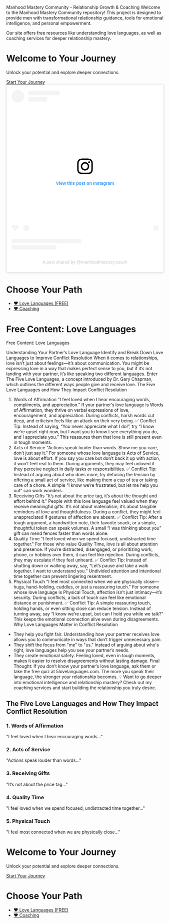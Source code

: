 Manhood Mastery Community - Relationship Growth & Coaching
Welcome to the Manhood Mastery Community repository! This project is designed to provide men with transformational relationship guidance, tools for emotional intelligence, and personal empowerment.

Our site offers free resources like understanding love languages, as well as coaching services for deeper relationship mastery.

<!-- index.html (Landing Page) -->
<!DOCTYPE html>
<html lang="en">
<head>
    <meta charset="UTF-8">
    <meta name="viewport" content="width=device-width, initial-scale=1.0">
    <title>Welcome</title>
    <link rel="stylesheet" href="styles.css">
</head>
<body>
    <div class="container">
        <h1>Welcome to Your Journey</h1>
        <p>Unlock your potential and explore deeper connections.</p>
        <a href="journey.html" class="btn">Start Your Journey</a>
    </div>
</body>
</html>
<blockquote class="instagram-media" data-instgrm-captioned data-instgrm-permalink="https://www.instagram.com/p/DGbpB4gSqng/?utm_source=ig_embed&amp;utm_campaign=loading" data-instgrm-version="14" style=" background:#FFF; border:0; border-radius:3px; box-shadow:0 0 1px 0 rgba(0,0,0,0.5),0 1px 10px 0 rgba(0,0,0,0.15); margin: 1px; max-width:540px; min-width:326px; padding:0; width:99.375%; width:-webkit-calc(100% - 2px); width:calc(100% - 2px);"><div style="padding:16px;"> <a href="https://www.instagram.com/p/DGbpB4gSqng/?utm_source=ig_embed&amp;utm_campaign=loading" style=" background:#FFFFFF; line-height:0; padding:0 0; text-align:center; text-decoration:none; width:100%;" target="_blank"> <div style=" display: flex; flex-direction: row; align-items: center;"> <div style="background-color: #F4F4F4; border-radius: 50%; flex-grow: 0; height: 40px; margin-right: 14px; width: 40px;"></div> <div style="display: flex; flex-direction: column; flex-grow: 1; justify-content: center;"> <div style=" background-color: #F4F4F4; border-radius: 4px; flex-grow: 0; height: 14px; margin-bottom: 6px; width: 100px;"></div> <div style=" background-color: #F4F4F4; border-radius: 4px; flex-grow: 0; height: 14px; width: 60px;"></div></div></div><div style="padding: 19% 0;"></div> <div style="display:block; height:50px; margin:0 auto 12px; width:50px;"><svg width="50px" height="50px" viewBox="0 0 60 60" version="1.1" xmlns="https://www.w3.org/2000/svg" xmlns:xlink="https://www.w3.org/1999/xlink"><g stroke="none" stroke-width="1" fill="none" fill-rule="evenodd"><g transform="translate(-511.000000, -20.000000)" fill="#000000"><g><path d="M556.869,30.41 C554.814,30.41 553.148,32.076 553.148,34.131 C553.148,36.186 554.814,37.852 556.869,37.852 C558.924,37.852 560.59,36.186 560.59,34.131 C560.59,32.076 558.924,30.41 556.869,30.41 M541,60.657 C535.114,60.657 530.342,55.887 530.342,50 C530.342,44.114 535.114,39.342 541,39.342 C546.887,39.342 551.658,44.114 551.658,50 C551.658,55.887 546.887,60.657 541,60.657 M541,33.886 C532.1,33.886 524.886,41.1 524.886,50 C524.886,58.899 532.1,66.113 541,66.113 C549.9,66.113 557.115,58.899 557.115,50 C557.115,41.1 549.9,33.886 541,33.886 M565.378,62.101 C565.244,65.022 564.756,66.606 564.346,67.663 C563.803,69.06 563.154,70.057 562.106,71.106 C561.058,72.155 560.06,72.803 558.662,73.347 C557.607,73.757 556.021,74.244 553.102,74.378 C549.944,74.521 548.997,74.552 541,74.552 C533.003,74.552 532.056,74.521 528.898,74.378 C525.979,74.244 524.393,73.757 523.338,73.347 C521.94,72.803 520.942,72.155 519.894,71.106 C518.846,70.057 518.197,69.06 517.654,67.663 C517.244,66.606 516.755,65.022 516.623,62.101 C516.479,58.943 516.448,57.996 516.448,50 C516.448,42.003 516.479,41.056 516.623,37.899 C516.755,34.978 517.244,33.391 517.654,32.338 C518.197,30.938 518.846,29.942 519.894,28.894 C520.942,27.846 521.94,27.196 523.338,26.654 C524.393,26.244 525.979,25.756 528.898,25.623 C532.057,25.479 533.004,25.448 541,25.448 C548.997,25.448 549.943,25.479 553.102,25.623 C556.021,25.756 557.607,26.244 558.662,26.654 C560.06,27.196 561.058,27.846 562.106,28.894 C563.154,29.942 563.803,30.938 564.346,32.338 C564.756,33.391 565.244,34.978 565.378,37.899 C565.522,41.056 565.552,42.003 565.552,50 C565.552,57.996 565.522,58.943 565.378,62.101 M570.82,37.631 C570.674,34.438 570.167,32.258 569.425,30.349 C568.659,28.377 567.633,26.702 565.965,25.035 C564.297,23.368 562.623,22.342 560.652,21.575 C558.743,20.834 556.562,20.326 553.369,20.18 C550.169,20.033 549.148,20 541,20 C532.853,20 531.831,20.033 528.631,20.18 C525.438,20.326 523.257,20.834 521.349,21.575 C519.376,22.342 517.703,23.368 516.035,25.035 C514.368,26.702 513.342,28.377 512.574,30.349 C511.834,32.258 511.326,34.438 511.181,37.631 C511.035,40.831 511,41.851 511,50 C511,58.147 511.035,59.17 511.181,62.369 C511.326,65.562 511.834,67.743 512.574,69.651 C513.342,71.625 514.368,73.296 516.035,74.965 C517.703,76.634 519.376,77.658 521.349,78.425 C523.257,79.167 525.438,79.673 528.631,79.82 C531.831,79.965 532.853,80.001 541,80.001 C549.148,80.001 550.169,79.965 553.369,79.82 C556.562,79.673 558.743,79.167 560.652,78.425 C562.623,77.658 564.297,76.634 565.965,74.965 C567.633,73.296 568.659,71.625 569.425,69.651 C570.167,67.743 570.674,65.562 570.82,62.369 C570.966,59.17 571,58.147 571,50 C571,41.851 570.966,40.831 570.82,37.631"></path></g></g></g></svg></div><div style="padding-top: 8px;"> <div style=" color:#3897f0; font-family:Arial,sans-serif; font-size:14px; font-style:normal; font-weight:550; line-height:18px;">View this post on Instagram</div></div><div style="padding: 12.5% 0;"></div> <div style="display: flex; flex-direction: row; margin-bottom: 14px; align-items: center;"><div> <div style="background-color: #F4F4F4; border-radius: 50%; height: 12.5px; width: 12.5px; transform: translateX(0px) translateY(7px);"></div> <div style="background-color: #F4F4F4; height: 12.5px; transform: rotate(-45deg) translateX(3px) translateY(1px); width: 12.5px; flex-grow: 0; margin-right: 14px; margin-left: 2px;"></div> <div style="background-color: #F4F4F4; border-radius: 50%; height: 12.5px; width: 12.5px; transform: translateX(9px) translateY(-18px);"></div></div><div style="margin-left: 8px;"> <div style=" background-color: #F4F4F4; border-radius: 50%; flex-grow: 0; height: 20px; width: 20px;"></div> <div style=" width: 0; height: 0; border-top: 2px solid transparent; border-left: 6px solid #f4f4f4; border-bottom: 2px solid transparent; transform: translateX(16px) translateY(-4px) rotate(30deg)"></div></div><div style="margin-left: auto;"> <div style=" width: 0px; border-top: 8px solid #F4F4F4; border-right: 8px solid transparent; transform: translateY(16px);"></div> <div style=" background-color: #F4F4F4; flex-grow: 0; height: 12px; width: 16px; transform: translateY(-4px);"></div> <div style=" width: 0; height: 0; border-top: 8px solid #F4F4F4; border-left: 8px solid transparent; transform: translateY(-4px) translateX(8px);"></div></div></div> <div style="display: flex; flex-direction: column; flex-grow: 1; justify-content: center; margin-bottom: 24px;"> <div style=" background-color: #F4F4F4; border-radius: 4px; flex-grow: 0; height: 14px; margin-bottom: 6px; width: 224px;"></div> <div style=" background-color: #F4F4F4; border-radius: 4px; flex-grow: 0; height: 14px; width: 144px;"></div></div></a><p style=" color:#c9c8cd; font-family:Arial,sans-serif; font-size:14px; line-height:17px; margin-bottom:0; margin-top:8px; overflow:hidden; padding:8px 0 7px; text-align:center; text-overflow:ellipsis; white-space:nowrap;"><a href="https://www.instagram.com/p/DGbpB4gSqng/?utm_source=ig_embed&amp;utm_campaign=loading" style=" color:#c9c8cd; font-family:Arial,sans-serif; font-size:14px; font-style:normal; font-weight:normal; line-height:17px; text-decoration:none;" target="_blank">A post shared by @manhoodmastery.coach</a></p></div></blockquote>
<script async src="//www.instagram.com/embed.js"></script>

<!DOCTYPE html>
<html lang="en">
<head>
    <meta charset="UTF-8">
    <meta name="viewport" content="width=device-width, initial-scale=1.0">
    <title>Choose Your Path</title>
    <link rel="stylesheet" href="styles.css">
</head>
<body>
    <div class="container">
        <h1>Choose Your Path</h1>
        <ul>
            <li><a href="love-languages.html">❤️ Love Languages (FREE)</a></li>
            <li><a href="#">❤️ Coaching</a></li>
        </ul>
    </div>
</body>
</html>


<!DOCTYPE html>
<html lang="en">
<head>
    <meta charset="UTF-8">
    <meta name="viewport" content="width=device-width, initial-scale=1.0">
    <title>Free Content: Love Languages</title>
    <link rel="stylesheet" href="styles.css">
</head>
<body>
    <div class="container">
        <h1>Free Content: Love Languages</h1>
        <p>Free Content: Love Languages

Understanding Your Partner’s Love Language
Identify and Break Down Love Languages to Improve Conflict Resolution
When it comes to relationships, love isn’t just about feelings—it’s about communication. You might be expressing love in a way that makes perfect sense to you, but if it’s not landing with your partner, it’s like speaking two different languages. Enter The Five Love Languages, a concept introduced by Dr. Gary Chapman, which outlines the different ways people give and receive love.
The Five Love Languages and How They Impact Conflict Resolution
1. Words of Affirmation
"I feel loved when I hear encouraging words, compliments, and appreciation."
If your partner’s love language is Words of Affirmation, they thrive on verbal expressions of love, encouragement, and appreciation. During conflicts, harsh words cut deep, and criticism feels like an attack on their very being.
✅ Conflict Tip: Instead of saying, “You never appreciate what I do!”, try “I know we’re upset right now, but I want you to know I see everything you do, and I appreciate you.” This reassures them that love is still present even in tough moments.
2. Acts of Service
"Actions speak louder than words. Show me you care, don’t just say it."
For someone whose love language is Acts of Service, love is about effort. If you say you care but don’t back it up with action, it won’t feel real to them. During arguments, they may feel unloved if they perceive neglect in daily tasks or responsibilities.
✅ Conflict Tip: Instead of arguing about who does more, try defusing the tension by offering a small act of service, like making them a cup of tea or taking care of a chore. A simple “I know we’re frustrated, but let me help you out” can work wonders.
3. Receiving Gifts
"It’s not about the price tag, it’s about the thought and effort behind it."
People with this love language feel valued when they receive meaningful gifts. It’s not about materialism; it’s about tangible reminders of love and thoughtfulness. During a conflict, they might feel unappreciated if gestures of affection are absent.
✅ Conflict Tip: After a tough argument, a handwritten note, their favorite snack, or a simple, thoughtful token can speak volumes. A small “I was thinking about you” gift can mend fences faster than words alone.
4. Quality Time
"I feel loved when we spend focused, undistracted time together."
For those who value Quality Time, love is all about attention and presence. If you’re distracted, disengaged, or prioritizing work, phone, or hobbies over them, it can feel like rejection. During conflicts, they may escalate if they feel unheard.
✅ Conflict Tip: Instead of shutting down or walking away, say, “Let’s pause and take a walk together. I want to understand you.” Undivided attention and intentional time together can prevent lingering resentment.
5. Physical Touch
"I feel most connected when we are physically close—hugs, hand-holding, cuddles, or just a reassuring touch."
For someone whose love language is Physical Touch, affection isn’t just intimacy—it’s security. During conflicts, a lack of touch can feel like emotional distance or punishment.
✅ Conflict Tip: A simple reassuring touch, holding hands, or even sitting close can reduce tension. Instead of turning away, say “I know we’re upset, but can I hold you while we talk?” This keeps the emotional connection alive even during disagreements.
Why Love Languages Matter in Conflict Resolution
* They help you fight fair. Understanding how your partner receives love allows you to communicate in ways that don’t trigger unnecessary pain.
* They shift the focus from "me" to "us." Instead of arguing about who's right, love languages help you see your partner’s needs.
* They create emotional safety. Feeling loved, even in tough moments, makes it easier to resolve disagreements without lasting damage.
Final Thought:
If you don’t know your partner’s love language, ask them or take the free quiz at 5lovelanguages.com. The more you speak their language, the stronger your relationship becomes.
💡 Want to go deeper into emotional intelligence and relationship mastery? Check out my coaching services and start building the relationship you truly desire.
</p>
        <h2>The Five Love Languages and How They Impact Conflict Resolution</h2>
        <h3>1. Words of Affirmation</h3>
        <p>"I feel loved when I hear encouraging words..."</p>
        <h3>2. Acts of Service</h3>
        <p>"Actions speak louder than words..."</p>
        <h3>3. Receiving Gifts</h3>
        <p>"It’s not about the price tag..."</p>
        <h3>4. Quality Time</h3>
        <p>"I feel loved when we spend focused, undistracted time together..."</p>
        <h3>5. Physical Touch</h3>
        <p>"I feel most connected when we are physically close..."</p>
    </div>
</body>
</html>

<html lang="en">
<head>
    <meta charset="UTF-8">
    <meta name="viewport" content="width=device-width, initial-scale=1.0">
    <title>Welcome</title>
    <link rel="stylesheet" href="styles.css">
</head>
<body>
    <div class="container">
        <h1>Welcome to Your Journey</h1>
        <p>Unlock your potential and explore deeper connections.</p>
        <a href="journey.html" class="btn">Start Your Journey</a>
    </div>
</body>
</html>


<!DOCTYPE html>
<html lang="en">
<head>
    <meta charset="UTF-8">
    <meta name="viewport" content="width=device-width, initial-scale=1.0">
    <title>Choose Your Path</title>
    <link rel="stylesheet" href="styles.css">
</head>
<body>
    <div class="container">
        <h1>Choose Your Path</h1>
        <ul>
            <li><a href="love-languages.html">❤️ Love Languages (FREE)</a></li>
            <li><a href="#">❤️ Coaching</a></li>
        </ul>
    </div>
</body>
</html>


<!DOCTYPE html>
<html lang="en">
<head>
    <meta charset="UTF-8">
    <meta name="viewport" content="width=device-width, initial-scale=1.0">
    <title>Free Content: Love Languages</title>
    <link rel="stylesheet" href="styles.css">
</head>
<body>
   
